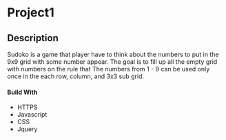 # Project1


## Description
Sudoko is a game that player have to think about the numbers to put in the 9x9 grid with some number appear. 
The goal is to fill up all the empty grid with numbers on the rule that The numbers from 1 - 9 can be used only once in the each row, column, and 3x3 sub grid.


#### Build With
- HTTPS
- Javascript
- CSS
- Jquery


<!-- ### Wireframe
![Wireframe](Wireframe diagram - Page 1.jpeg) -->